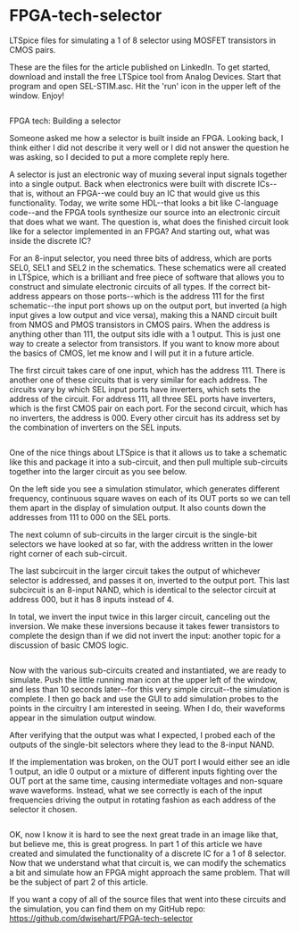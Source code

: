 # FPGA-tech-selector
LTSpice files for simulating a 1 of 8 selector using MOSFET transistors in CMOS pairs.


These are the files for the article published on LinkedIn.  To get started, download and install
the free LTSpice tool from Analog Devices.  Start that program and open SEL-STIM.asc.  Hit the
'run' icon in the upper left of the window.  Enjoy!


<img title="" src="Snapshot-1.png">

FPGA tech: Building a selector

Someone asked me how a selector is built inside an FPGA. Looking back, I think either I did not describe it very well or I did not answer the question he was asking, so I decided to put a more complete reply here.

A selector is just an electronic way of muxing several input signals together into a single output. Back when electronics were built with discrete ICs--that is, without an FPGA--we could buy an IC that would give us this functionality. Today, we write some HDL--that looks a bit like C-language code--and the FPGA tools synthesize our source into an electronic circuit that does what we want. The question is, what does the finished circuit look like for a selector implemented in an FPGA? And starting out, what was inside the discrete IC?

For an 8-input selector, you need three bits of address, which are ports SEL0, SEL1 and SEL2 in the schematics. These schematics were all created in LTSpice, which is a brilliant and free piece of software that allows you to construct and simulate electronic circuits of all types. If the correct bit-address appears on those ports--which is the address 111 for the first schematic--the input port shows up on the output port, but inverted (a high input gives a low output and vice versa), making this a NAND circuit built from NMOS and PMOS transistors in CMOS pairs. When the address is anything other than 111, the output sits idle with a 1 output. This is just one way to create a selector from transistors. If you want to know more about the basics of CMOS, let me know and I will put it in a future article.

The first circuit takes care of one input, which has the address 111. There is another one of these circuits that is very similar for each address. The circuits vary by which SEL input ports have inverters, which sets the address of the circuit. For address 111, all three SEL ports have inverters, which is the first CMOS pair on each port. For the second circuit, which has no inverters, the address is 000. Every other circuit has its address set by the combination of inverters on the SEL inputs.

<img title="" src="Snapshot-1.png">

One of the nice things about LTSpice is that it allows us to take a schematic like this and package it into a sub-circuit, and then pull multiple sub-circuits together into the larger circuit as you see below.

On the left side you see a simulation stimulator, which generates different frequency, continuous square waves on each of its OUT ports so we can tell them apart in the display of simulation output. It also counts down the addresses from 111 to 000 on the SEL ports.

The next column of sub-circuits in the larger circuit is the single-bit selectors we have looked at so far, with the address written in the lower right corner of each sub-circuit.

The last subcircuit in the larger circuit takes the output of whichever selector is addressed, and passes it on, inverted to the output port. This last subcircuit is an 8-input NAND, which is identical to the selector circuit at address 000, but it has 8 inputs instead of 4.

In total, we invert the input twice in this larger circuit, canceling out the inversion. We make these inversions because it takes fewer transistors to complete the design than if we did not invert the input: another topic for a discussion of basic CMOS logic.

<img title="" src="Snapshot-1.png">

Now with the various sub-circuits created and instantiated, we are ready to simulate. Push the little running man icon at the upper left of the window, and less than 10 seconds later--for this very simple circuit--the simulation is complete. I then go back and use the GUI to add simulation probes to the points in the circuitry I am interested in seeing. When I do, their waveforms appear in the simulation output window.

After verifying that the output was what I expected, I probed each of the outputs of the single-bit selectors where they lead to the 8-input NAND.

If the implementation was broken, on the OUT port I would either see an idle 1 output, an idle 0 output or a mixture of different inputs fighting over the OUT port at the same time, causing intermediate voltages and non-square wave waveforms. Instead, what we see correctly is each of the input frequencies driving the output in rotating fashion as each address of the selector it chosen.

<img title="" src="Snapshot-1.png">

OK, now I know it is hard to see the next great trade in an image like that, but believe me, this is great progress. In part 1 of this article we have created and simulated the functionality of a discrete IC for a 1 of 8 selector. Now that we understand what that circuit is, we can modify the schematics a bit and simulate how an FPGA might approach the same problem. That will be the subject of part 2 of this article.

If you want a copy of all of the source files that went into these circuits and the simulation, you can find them on my GitHub repo: https://github.com/dwisehart/FPGA-tech-selector

